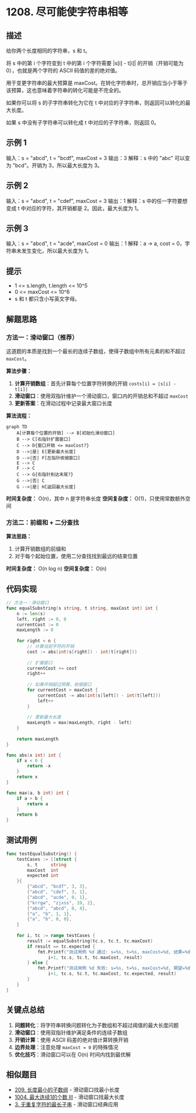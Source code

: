 # 1208. 尽可能使字符串相等

## 描述

给你两个长度相同的字符串，s 和 t。

将 s 中的第 i 个字符变到 t 中的第 i 个字符需要 |s[i] - t[i]| 的开销（开销可能为 0），也就是两个字符的 ASCII 码值的差的绝对值。

用于变更字符串的最大预算是 maxCost。在转化字符串时，总开销应当小于等于该预算，这也意味着字符串的转化可能是不完全的。

如果你可以将 s 的子字符串转化为它在 t 中对应的子字符串，则返回可以转化的最大长度。

如果 s 中没有子字符串可以转化成 t 中对应的子字符串，则返回 0。

## 示例 1

输入：s = "abcd", t = "bcdf", maxCost = 3
输出：3
解释：s 中的 "abc" 可以变为 "bcd"。开销为 3，所以最大长度为 3。

## 示例 2

输入：s = "abcd", t = "cdef", maxCost = 3
输出：1
解释：s 中的任一字符要想变成 t 中对应的字符，其开销都是 2。因此，最大长度为 1。

## 示例 3

输入：s = "abcd", t = "acde", maxCost = 0
输出：1
解释：a -> a, cost = 0，字符串未发生变化，所以最大长度为 1。

## 提示

- 1 <= s.length, t.length <= 10^5
- 0 <= maxCost <= 10^6
- s 和 t 都只含小写英文字母。

## 解题思路

### 方法一：滑动窗口（推荐）

这道题的本质是找到一个最长的连续子数组，使得子数组中所有元素的和不超过 `maxCost`。

**算法步骤：**

1. **计算开销数组**：首先计算每个位置字符转换的开销 `costs[i] = |s[i] - t[i]|`
2. **滑动窗口**：使用双指针维护一个滑动窗口，窗口内的开销总和不超过 `maxCost`
3. **更新答案**：在滑动过程中记录最大窗口长度

**算法流程：**

```mermaid
graph TD
    A[计算每个位置的开销] --> B[初始化滑动窗口]
    B --> C[右指针扩展窗口]
    C --> D{窗口开销 <= maxCost?}
    D -->|是| E[更新最大长度]
    D -->|否| F[左指针收缩窗口]
    E --> C
    F --> C
    C --> G{右指针到达末尾?}
    G -->|否| C
    G -->|是| H[返回最大长度]
```

**时间复杂度：** O(n)，其中 n 是字符串长度
**空间复杂度：** O(1)，只使用常数额外空间

### 方法二：前缀和 + 二分查找

**算法思路：**
1. 计算开销数组的前缀和
2. 对于每个起始位置，使用二分查找找到最远的结束位置

**时间复杂度：** O(n log n)
**空间复杂度：** O(n)

## 代码实现

```go
// 方法一：滑动窗口
func equalSubstring(s string, t string, maxCost int) int {
    n := len(s)
    left, right := 0, 0
    currentCost := 0
    maxLength := 0
    
    for right < n {
        // 计算当前字符的开销
        cost := abs(int(s[right]) - int(t[right]))
        
        // 扩展窗口
        currentCost += cost
        right++
        
        // 如果开销超过预算，收缩窗口
        for currentCost > maxCost {
            currentCost -= abs(int(s[left]) - int(t[left]))
            left++
        }
        
        // 更新最大长度
        maxLength = max(maxLength, right - left)
    }
    
    return maxLength
}

func abs(x int) int {
    if x < 0 {
        return -x
    }
    return x
}

func max(a, b int) int {
    if a > b {
        return a
    }
    return b
}
```

## 测试用例

```go
func testEqualSubstring() {
    testCases := []struct {
        s, t     string
        maxCost  int
        expected int
    }{
        {"abcd", "bcdf", 3, 3},
        {"abcd", "cdef", 3, 1},
        {"abcd", "acde", 0, 1},
        {"krrgw", "zjxss", 19, 2},
        {"abcd", "abcd", 0, 4},
        {"a", "b", 1, 1},
        {"a", "b", 0, 0},
    }
    
    for i, tc := range testCases {
        result := equalSubstring(tc.s, tc.t, tc.maxCost)
        if result == tc.expected {
            fmt.Printf("测试用例 %d 通过: s=%s, t=%s, maxCost=%d, 结果=%d\n", 
                i+1, tc.s, tc.t, tc.maxCost, result)
        } else {
            fmt.Printf("测试用例 %d 失败: s=%s, t=%s, maxCost=%d, 期望=%d, 实际=%d\n", 
                i+1, tc.s, tc.t, tc.maxCost, tc.expected, result)
        }
    }
}
```

## 关键点总结

1. **问题转化**：将字符串转换问题转化为子数组和不超过阈值的最大长度问题
2. **滑动窗口**：使用双指针维护满足条件的连续子数组
3. **开销计算**：使用 ASCII 码差的绝对值计算转换开销
4. **边界处理**：注意处理 `maxCost = 0` 的特殊情况
5. **优化技巧**：滑动窗口可以在 O(n) 时间内找到最优解

## 相似题目

- [209. 长度最小的子数组](./209/) - 滑动窗口找最小长度
- [1004. 最大连续1的个数 III](./1004/) - 滑动窗口找最大长度
- [3. 无重复字符的最长子串](./3/) - 滑动窗口经典应用

